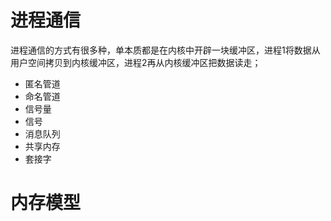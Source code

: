 # 进程通信

进程通信的方式有很多种，单本质都是在内核中开辟一块缓冲区，进程1将数据从用户空间拷贝到内核缓冲区，进程2再从内核缓冲区把数据读走；

- 匿名管道
- 命名管道
- 信号量
- 信号
- 消息队列
- 共享内存
- 套接字



# 内存模型

